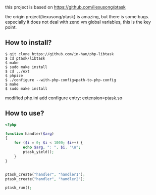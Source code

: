 this project is based on https://github.com/liexusong/ptask

the origin project(liexusong/ptask) is amazing, but there is some bugs.
especially it does not deal with zend vm global variables, this is the key point. 


How to install?
---------------
```
$ git clone https://github.com/in-han/php-libtask
$ cd ptask/libtask
$ make
$ sudo make install
$ cd ../ext
$ phpize
$ ./configure --with-php-config=path-to-php-config
$ make
$ sudo make install
```
modified php.ini add configure entry: extension=ptask.so


How to use?
-----------
```php
<?php

function handler($arg)
{
	for ($i = 0; $i < 1000; $i++) {
		echo $arg, ": ", $i, "\n";
		ptask_yield();
	}
}


ptask_create("handler", "handler1");
ptask_create("handler", "handler2");

ptask_run();




```
